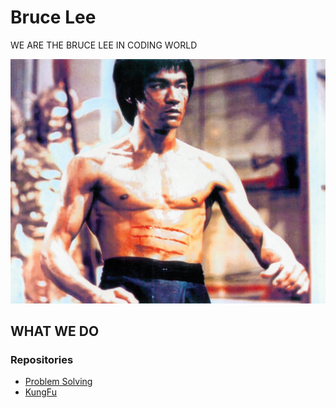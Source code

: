 # Bruce Lee

WE ARE THE BRUCE LEE IN CODING WORLD

![brucelee](image.png)


## WHAT WE DO

### Repositories

- [Problem Solving](https://github.com/bruceleetcode/jongjonghae)
- [KungFu](https://github.com/bruceleetcode/kung-fu)
